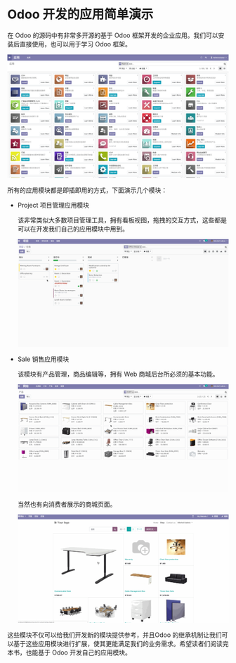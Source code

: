 # Odoo 开发的应用简单演示


在 Odoo 的源码中有非常多开源的基于 Odoo 框架开发的企业应用。我们可以安装后直接使用，也可以用于学习 Odoo 框架。

![odoo-addons](assets/images/odoo-addons.png)  


所有的应用模块都是即插即用的方式，下面演示几个模块：


* Project 项目管理应用模块
  
    该非常类似大多数项目管理工具，拥有看板视图，拖拽的交互方式，这些都是可以在开发我们自己的应用模块中用到。
    
    ![project](assets/images/project.gif)

* Sale 销售应用模块
  
    该模块有产品管理，商品编辑等，拥有 Web 商城后台所必须的基本功能。  
    
    ![sale](assets/images/sale.gif)
    
    当然也有向消费者展示的商城页面。  
    
    ![sale](assets/images/sale-web.gif)

这些模块不仅可以给我们开发新的模块提供参考，并且Odoo 的继承机制让我们可以基于这些应用模块进行扩展，使其更能满足我们的业务需求。希望读者们阅读完本书，也能基于 Odoo 开发自己的应用模块。